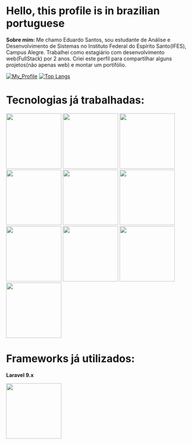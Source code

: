 # Hello, this profile is in brazilian portuguese

**Sobre mim:** Me chamo Eduardo Santos, sou estudante de Análise e Desenvolvimento de Sistemas no Instituto Federal do Espírito Santo(IFES), Campus Alegre.
Trabalhei como estagiário com desenvolvimento web(FullStack) por 2 anos. Criei este perfil para compartilhar alguns projetos(não apenas web) e montar um portifólio.
 
 [![My_Profile](https://github-readme-stats.vercel.app/api?username=SalelaDudu&show_icons=true&theme=onedark)](https://github.com/SalelaDudu/github-readme-stats)
 [![Top Langs](https://github-readme-stats.vercel.app/api/top-langs/?username=SalelaDudu&layout=donut&theme=dracula)](https://github.com/SalelaDudu/github-readme-stats)
 
 # Tecnologias já trabalhadas:      
<img width="150" src="https://cdn.jsdelivr.net/gh/devicons/devicon/icons/python/python-original.svg"/> <img width="150" src="https://cdn.jsdelivr.net/gh/devicons/devicon/icons/java/java-original-wordmark.svg"/> <img width="150" src="https://cdn.jsdelivr.net/gh/devicons/devicon/icons/cplusplus/cplusplus-original.svg"/> <img width="150" src="https://cdn.jsdelivr.net/gh/devicons/devicon/icons/html5/html5-original-wordmark.svg"/> <img width="150" src="https://cdn.jsdelivr.net/gh/devicons/devicon/icons/css3/css3-original-wordmark.svg"/> <img width="150" src="https://cdn.jsdelivr.net/gh/devicons/devicon/icons/javascript/javascript-original.svg"/> <img width="150" src="https://cdn.jsdelivr.net/gh/devicons/devicon/icons/jquery/jquery-original-wordmark.svg"/> <img width="150" src="https://cdn.jsdelivr.net/gh/devicons/devicon/icons/sass/sass-original.svg"/> <img width="150" src="https://cdn.jsdelivr.net/gh/devicons/devicon/icons/php/php-original.svg"/> <img width="150" src="https://cdn.jsdelivr.net/gh/devicons/devicon/icons/mysql/mysql-original-wordmark.svg"/>

# Frameworks já utilizados:
 **Laravel 9.x**

<img width="150px" src="https://cdn.jsdelivr.net/gh/devicons/devicon/icons/laravel/laravel-plain-wordmark.svg"/>
